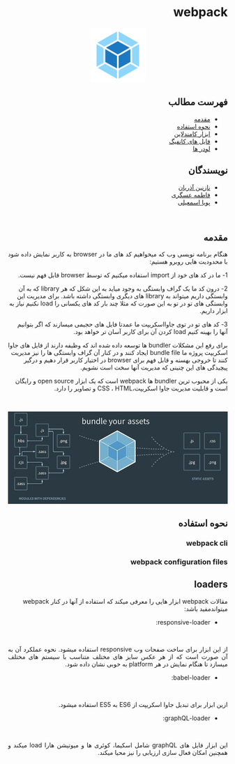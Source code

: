 <div dir="rtl">

# webpack

<p align=center><img src="./images/icon.svg" width="25%" height="25%"></p>

## فهرست مطالب
- [مقدمه](#مقدمه)
- [نحوه استفاده](#نحوه-استفاده)
-  [ابزار کامندلاین](#webpack-cli)
-  [فایل های کانفیگ](#webpack-configuration-files)
- [لودر ها](#loaders)

## نویسندگان
- [نازنین آذریان](https://github.com/Nazhixx)
- [فاطمه عسگری](https://github.com/fatemeh-asgari)
- [پویا اسمعیلی](https://github.com/PouyaEsmaili)


<br/>

## مقدمه 
<p align=right style="text-align: justify;">
هنگام برنامه نویسی وب که میخواهیم کد های ما در 
browser 
به کاربر نمایش داده شود با محدودیت هایی روبرو هستیم:

1- ما در کد های خود از import استفاده میکنیم که توسط browser قابل فهم نیست.

2- درون کد ما یک گراف وابستگی به وجود میاید به این شکل که هر 
library که به آن وابستگی داریم میتواند به library های دیگری وابستگی داشته باشد. برای مدیریت این وابستگی های تو در تو به این صورت که مثلا چند بار کد های یکسانی را load نکنیم نیاز به ابزار داریم.

3- کد های تو در توی جاوااسکریپت ما عمدتا فایل های حجیمی میسازند که اگر بتوانیم آنها را بهینه کنیم load کردن آن برای کاربر آسان تر خواهد بود.

برای رفع این مشکلات bundler ها توسعه داده شده اند که وظیفه دارند از فایل های جاوا اسکریپت پروژه ما bundle file ایجاد کنند و در کنار آن گراف وابستگی ها را نیز مدیریت کنند تا خروجی بهسنه و قابل فهم برای browser در اختیار کاربر قرار دهیم و درگیر پیچیدگی های این چنینی که مدیریت آنها سخت است نشویم.

یکی از محبوب ترین bundler ها webpack است که یک ابزار open source   و رایگان است و قابلیت مدیریت جاوا اسکریپت،CSS ، HTML و تصاویر را دارد.
</p>

</br>

<p align=center><img src="./images/webpack-prosite.jpg" ></p>

## نحوه استفاده
### webpack cli
### webpack configuration files

## loaders
مقالات webpack ابزار هایی را معرفی میکند که استفاده از آنها در کنار webpack میتواندمفید باشد:
- responsive-loader:
</br>
<p align=right style="text-align: justify;"> از این ابزار برای ساخت صفحات وب responsive استفاده میشود. نحوه عملکرد آن به آن صورت است که از هر عکس سایز های مختلف متناسب با سیستم های مختلف میسازد تا هنگام نمایش در هر platform  به خوبی نشان داده شود. </p>

- babel-loader:
</br>
<p align=right style="text-align: justify;">
ازین ابزار برای تبدیل جاوا اسکریپت از ES6 به ES5 استفاده میشود.
</p>

- graphQL-loader:
</br>
<p align=right style="text-align: justify;">
این ابزار فایل های graphQL شامل اسکیما، کوئری ها و میوتیشن هارا load میکند و همچنین امکان فعال سازی ارزیابی را نیز محیا میکند.
</p>
</div>